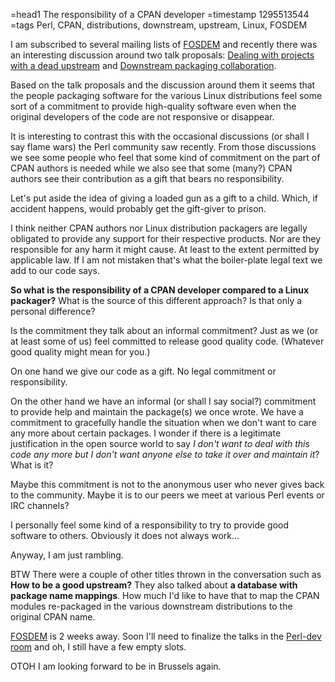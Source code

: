 =head1 The responsibility of a CPAN developer
=timestamp 1295513544
=tags Perl, CPAN, distributions, downstream, upstream, Linux, FOSDEM

I am subscribed to several mailing lists of <a href="http://www.fosdem.org/">FOSDEM</a> and recently there was an interesting discussion
around two talk proposals: <a href="http://lists.fosdem.org/pipermail/dist2011/2010-December/000067.html">Dealing with projects with a dead upstream</a>
and <a href="http://lists.fosdem.org/pipermail/dist2011/2010-December/000068.html">Downstream packaging collaboration</a>.

Based on the talk proposals and the discussion around them it seems that the 
people packaging software for the various Linux distributions 
feel some sort of a commitment to provide high-quality software even 
when the original developers of the code are not responsive or disappear.

It is interesting to contrast this with the occasional discussions (or shall I say flame wars) 
the Perl community saw recently. From those discussions we see some people who feel that some
kind of commitment on the part of CPAN authors is needed while we also see that some (many?)
CPAN authors see their contribution as a gift that bears no responsibility.

Let's put aside the idea of giving a loaded gun as a gift to a child. Which, if accident happens,
would probably get the gift-giver to prison.

I think neither CPAN authors nor Linux distribution packagers are legally obligated to provide
any support for their respective products. Nor are they responsible for any harm it might cause.
At least to the extent permitted by applicable law. 
If I am not mistaken that's what the boiler-plate legal text we add to our code says.


<b>So what is the responsibility of a CPAN developer compared to a Linux packager?</b>
What is the source of this different approach?
Is that only a personal difference? 

Is the commitment they talk about an informal commitment? Just as we (or at least
some of us) feel committed to release good quality code. 
(Whatever good quality might mean for you.)


On one hand we give our code as a gift. No legal commitment or responsibility.

On the other hand we have an informal (or shall I say social?) commitment to provide help 
and maintain the package(s) we once wrote. 
We have a commitment to gracefully handle the situation when we don't want to care any more 
about certain packages.
I wonder if there is a legitimate justification in the open source world to say <i>I don't want 
to deal with this code any more but I don't want anyone else to take it over and maintain it</i>? 
What is it?

Maybe this commitment is not to the anonymous user who never gives back to the community.
Maybe it is to our peers we meet at various Perl events or IRC channels?

I personally feel some kind of a responsibility to try to provide good software to others.
Obviously it does not always work...

Anyway, I am just rambling. 

BTW There were a couple of other titles thrown in the conversation such as <b>How to be a good upstream?</b>
They also talked about <b>a database with package name mappings</b>. How much I'd like to have that
to map the CPAN modules re-packaged in the various downstream distributions to the original CPAN name.

<a href="http://www.fosdem.org/">FOSDEM</a> is 2 weeks away. Soon I'll need to finalize the talks in the
<a href="http://www.perlfoundation.org/perl5/index.cgi?events_2011_fosdem">Perl-dev room</a> and oh, I still 
have a few empty slots. 

OTOH I am looking forward to be in Brussels again.

